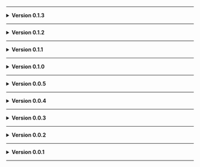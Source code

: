 
---

**<details><summary>Version 0.1.3</summary>**

 - Updated to V56.
 - Fixed sun clipping.
 - More decor Phuket & SS-13.
 - Loot table tweaks.
 - Natit fog tweaks.
 - Tweaked Natit's middle bridge path (should not be able to cross from ship side to main entrance side without ladder/jetpack/etc which is what I intended originally).
 - Renumbered 44 Valiance to 45 Valiance (44 belongs to an unreleased vanilla moon. This may require redoing your config).
 - Widened Valiance bridge some (I think it might be possible to thread the needle with the cruiser to cross the bridge but not sure I'd recommend it on this moon).
 - Fixed a hole in the hull of SS-13.
 - New landing pad texture for SS-13 (old one had a weird 3D look to it that I somehow never caught).
 - Attempted to address weird lighting on SS-13 by increasing the distance shadows are simulated.
 - Changed SS-13 terminal selection text.
 - Attempted to boost SS-13 performance by combining groups of boxes into one larger collider instead of each box having its own (not sure if this actually helps much).
 - README now includes risk level.
 
 </details>

---

**<details><summary>Version 0.1.2</summary>**

 - Valiance terrain adjustments for some issues.
 - Reduced max outside map objects on Valiance to attempt to address a crash (we'll see).
 - Fixed invisible quicksand on Valiance.
 - Loot table tweaks (minor SS-13 and major Valiance. Valiance's is my first attempt at a mostly custom one and likely still needs work).
 - Increased interior weights for SS-13 (Each vanilla interior weight was 1, giving a 50-50 chance, but this could easily be overpowered by modded interiors. 50-50 remains with just vanilla interiors, and vanilla interiors have a better chance when combined with modded ones now).
 
 </details>
 
---

**<details><summary>Version 0.1.1</summary>**

 - Grass/sand terrain no longer glows.
 - Valiance interior size and loot tweaks.
 
 </details>
 
---

**<details><summary>Version 0.1.0</summary>**

 - Added Valiance as a new moon.
 - Renamed internal file for consistency.
 - Added tags to moons.
 - Natit snow fire exit no longer floats.
 - Natit has propper footstep sounds on railing.
 - Added bushes to Phuket and Natit.
 - Terrain tweaks near Phuket river to address sun clipping (still present but less noticeable from ship).
 - Grass/sand terrain texture made more 3D (odd glow still present, but this might break it up some).
 - SS-13 loot tweaks.
 
 </details>
 

---

**<details><summary>Version 0.0.5</summary>**

 - Item dropship no longer floats in the air when landed.
 - Fixed a floating rock on Phuket.
 - Terrain tweaks around Phuket water fire exit.
 - Phuket quicksand fire exit collision/position fix.
 - Fixed water clipping through terrain in one pit on Phuket.
 - Natit/Phuket flood tweaks.
 - Natit/Phuket visual tweaks.
 - Accidentally broke but (hopefully) fixed the sky.
 
 </details>
 

---

**<details><summary>Version 0.0.4</summary>**

 - Added moon pics (pls work now).
 
 </details>
 

---

**<details><summary>Version 0.0.3</summary>**

 - Added moon pics (I think).
 
 </details>
 

---

**<details><summary>Version 0.0.2</summary>**

 - Added Discord link to and updated credits in README.
 
 </details>
 

---

**<details><summary>Version 0.0.1</summary>**

 - Initial test upload to figure this out.
 
 </details>
 
---

